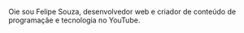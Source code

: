 Oie sou Felipe Souza, desenvolvedor web e criador de conteúdo de programaçãe e tecnologia no YouTube.

